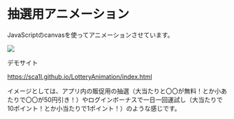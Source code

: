# 抽選用アニメーション

JavaScriptのcanvasを使ってアニメーションさせています。



![](https://sca1l.github.io/LotteryAnimation/img/ss.png)



デモサイト

https://sca1l.github.io/LotteryAnimation/index.html



イメージとしては、アプリ内の販促用の抽選（大当たりと〇〇が無料！とか小あたりで〇〇が50円引き！）やログインボーナスで一日一回運試し（大当たりで10ポイント！とか小当たりで1ポイント！）のような感じです。
